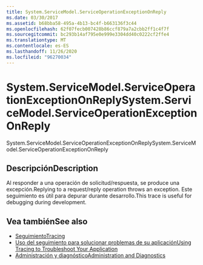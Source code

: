 ```yaml
---
title: System.ServiceModel.ServiceOperationExceptionOnReply
ms.date: 03/30/2017
ms.assetid: b68bba58-495a-4b13-bc4f-b663136f3c44
ms.openlocfilehash: 62f07fecb007428b86ccf879a7a2cbb2ff1c4f7f
ms.sourcegitcommit: bc293b14af795e0e999e3304dd40c0222cf2ffe4
ms.translationtype: MT
ms.contentlocale: es-ES
ms.lasthandoff: 11/26/2020
ms.locfileid: "96270034"
---
```

# <a name="systemservicemodelserviceoperationexceptiononreply"></a><span data-ttu-id="077eb-102">System.ServiceModel.ServiceOperationExceptionOnReply</span><span class="sxs-lookup"><span data-stu-id="077eb-102">System.ServiceModel.ServiceOperationExceptionOnReply</span></span>

<span data-ttu-id="077eb-103">System.ServiceModel.ServiceOperationExceptionOnReply</span><span class="sxs-lookup"><span data-stu-id="077eb-103">System.ServiceModel.ServiceOperationExceptionOnReply</span></span>  
  
## <a name="description"></a><span data-ttu-id="077eb-104">Descripción</span><span class="sxs-lookup"><span data-stu-id="077eb-104">Description</span></span>  

 <span data-ttu-id="077eb-105">Al responder a una operación de solicitud/respuesta, se produce una excepción.</span><span class="sxs-lookup"><span data-stu-id="077eb-105">Replying to a request/reply operation throws an exception.</span></span> <span data-ttu-id="077eb-106">Este seguimiento es útil para depurar durante desarrollo.</span><span class="sxs-lookup"><span data-stu-id="077eb-106">This trace is useful for debugging during development.</span></span>  
  
## <a name="see-also"></a><span data-ttu-id="077eb-107">Vea también</span><span class="sxs-lookup"><span data-stu-id="077eb-107">See also</span></span>

- [<span data-ttu-id="077eb-108">Seguimiento</span><span class="sxs-lookup"><span data-stu-id="077eb-108">Tracing</span></span>](index.md)
- [<span data-ttu-id="077eb-109">Uso del seguimiento para solucionar problemas de su aplicación</span><span class="sxs-lookup"><span data-stu-id="077eb-109">Using Tracing to Troubleshoot Your Application</span></span>](using-tracing-to-troubleshoot-your-application.md)
- [<span data-ttu-id="077eb-110">Administración y diagnóstico</span><span class="sxs-lookup"><span data-stu-id="077eb-110">Administration and Diagnostics</span></span>](../index.md)
